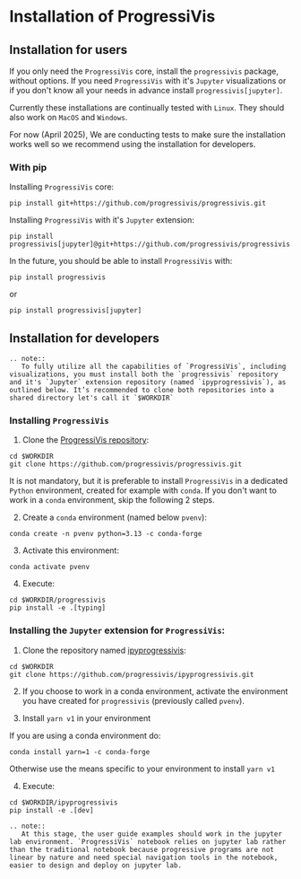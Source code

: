 # Installation of ProgressiVis

## Installation for users

If you only need the `ProgressiVis` core, install the `progressivis` package, without options. If you need `ProgressiVis` with it's `Jupyter` visualizations or if you don't know all your needs in advance install  `progressivis[jupyter]`.

Currently these installations are continually tested with `Linux`. They should also work on `MacOS` and `Windows`.

For now (April 2025), We are conducting tests to make sure the installation works well so we recommend using the installation for developers.

<!--
### With miniforge (recommended):

Currently, the easiest way to install `ProgressiVis` is as follows:

1. Install (if not installed yet) the latest version of [miniforge](https://github.com/conda-forge/miniforge). Optionally you can create and activate a dedicated [conda environment](https://conda.io/projects/conda/en/latest/user-guide/tasks/manage-environments.html) or activate an existing one.

2. Install the progressivis/ipyprogressivis package:

```
mamba install [ipy]progressivis -c progressivis
```


### With miniconda/anaconda:

1. Install  (if not installed yet) the latest version of [miniconda](https://docs.conda.io/en/latest/miniconda.html) or [anaconda](https://www.anaconda.com/download). As explained previously for `miniforge` you can use a conda environment of your choice.
​
2. Install the progressivis/ipyprogressivis package:

```
conda install mamba -c conda-forge  # if not installed yet
mamba install [ipy]progressivis -c progressivis -c conda-forge
```

NB: If you prefer, you can omit the mamba installation and use conda instead.
-->

### With pip

Installing `ProgressiVis` core:

```
pip install git+https://github.com/progressivis/progressivis.git
```

Installing `ProgressiVis` with it's `Jupyter` extension:

```
pip install progressivis[jupyter]@git+https://github.com/progressivis/progressivis.git
```




In the future, you should be able to install `ProgressiVis` with:

```
pip install progressivis
```

or

```
pip install progressivis[jupyter]
```


## Installation for developers

```{eval-rst}
.. note::
   To fully utilize all the capabilities of `ProgressiVis`, including visualizations, you must install both the `progressivis` repository and it's `Jupyter` extension repository (named `ipyprogressivis`), as outlined below. It’s recommended to clone both repositories into a shared directory let's call it `$WORKDIR`
```

### Installing `ProgressiVis`

1. Clone the [ProgressiVis repository](https://github.com/progressivis/progressivis/):

```
cd $WORKDIR
git clone https://github.com/progressivis/progressivis.git
```

It is not mandatory, but it is preferable to install `ProgressiVis` in a dedicated `Python` environment, created for example with `conda`. If you don't want to work in a `conda` environment, skip the following 2 steps.

2. Create a `conda` environment (named below `pvenv`):

```
conda create -n pvenv python=3.13 -c conda-forge
```


3. Activate this environment:

```
conda activate pvenv
```
4. Execute:

```
cd $WORKDIR/progressivis
pip install -e .[typing]
```

### Installing the `Jupyter` extension for `ProgressiVis`:

1. Clone the repository named [ipyprogressivis](https://github.com/progressivis/ipyprogressivis/):

```
cd $WORKDIR
git clone https://github.com/progressivis/ipyprogressivis.git
```

2. If you choose to work in a conda environment, activate the environment you have created for  `progressivis` (previously called `pvenv`).

3. Install `yarn v1` in your environment

If you are using a conda environment do:

```
conda install yarn=1 -c conda-forge
```

Otherwise use the means specific to your environment to install `yarn v1`

4. Execute:

```
cd $WORKDIR/ipyprogressivis
pip install -e .[dev]
```

```{eval-rst}
.. note::
   At this stage, the user guide examples should work in the jupyter lab environment. `ProgressiVis` notebook relies on jupyter lab rather than the traditional notebook because progressive programs are not linear by nature and need special navigation tools in the notebook, easier to design and deploy on jupyter lab.
```